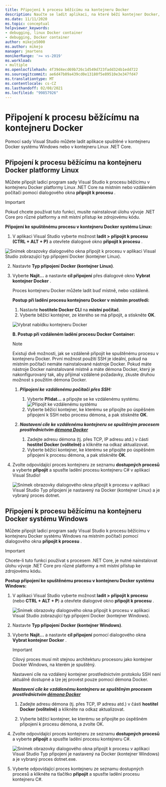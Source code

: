 ```yaml
---
title: Připojení k procesu běžícímu na kontejneru Docker
description: Naučte se ladit aplikaci, na které běží kontejner Docker, pomocí sady Visual Studio.
ms.date: 11/11/2020
ms.topic: conceptual
helpviewer_keywords:
- debugging, linux Docker container
- debugging, Docker container
author: mikejo5000
ms.author: mikejo
manager: jmartens
monikerRange: '>= vs-2019'
ms.workload:
- multiple
ms.openlocfilehash: 4f39d4ecd69b726c1d549d723fadd324b1edd722
ms.sourcegitcommit: ae6d47b09a439cd0e13180f5e89510e3e347fd47
ms.translationtype: MT
ms.contentlocale: cs-CZ
ms.lasthandoff: 02/08/2021
ms.locfileid: "99857926"
---
```

# <a name="attach-to-a-process-running-on-a-docker-container"></a>Připojení k procesu běžícímu na kontejneru Docker 

Pomocí sady Visual Studio můžete ladit aplikace spuštěné v kontejneru Docker systému Windows nebo v kontejneru Linux .NET Core.

## <a name="attach-to-a-process-running-on-a-linux-docker-container"></a>Připojení k procesu běžícímu na kontejneru Docker platformy Linux

Můžete připojit ladicí program sady Visual Studio k procesu běžícímu v kontejneru Docker platformy Linux .NET Core na místním nebo vzdáleném počítači pomocí dialogového okna **připojit k procesu** .

> [!IMPORTANT]
> Pokud chcete používat tuto funkci, musíte nainstalovat úlohu vývoje .NET Core pro různé platformy a mít místní přístup ke zdrojovému kódu.

**Připojení ke spuštěnému procesu v kontejneru Docker systému Linux:**

1. V aplikaci Visual Studio vyberte možnost **ladit > připojit k procesu (CTRL + ALT + P)** a otevřete dialogové okno **připojit k procesu** .

![Snímek obrazovky dialogového okna připojit k procesu v aplikaci Visual Studio zobrazující typ připojení Docker (kontejner Linux).](../debugger/media/attach-process-menu.png "Attach_To_Process_Menu")

2. Nastavte **Typ připojení** **Docker (kontejner Linux)**.
3. Vyberte **Najít...** a nastavte **cíl připojení** přes dialogové okno **Vybrat kontejner Docker** .

    Proces kontejneru Docker můžete ladit buď místně, nebo vzdáleně.

    **Postup při ladění procesu kontejneru Docker v místním prostředí:**
    1. Nastavte **hostitele Docker CLI** na **místní počítač**.
    1. Vyberte běžící kontejner, ze kterého se má připojit, a stiskněte **OK**.

    ![Vybrat nabídku kontejneru Docker](../debugger/media/select-docker-container.png "Select_Docker_Container_Menu")

    **B. Postup při vzdáleném ladění procesu Docker Container:**

    > [!NOTE]
    > Existují dvě možnosti, jak se vzdáleně připojit ke spuštěnému procesu v kontejneru Docker. První možnost použití SSH je ideální, pokud na místním počítači nemáte nainstalované nástroje Docker.  Pokud máte nástroje Docker nainstalované místně a máte démona Docker, který je nakonfigurovaný tak, aby přijímal vzdálené požadavky, zkuste druhou možnost s použitím démona Docker.

    1. ***Připojení ke vzdálenému počítači přes SSH:***
        1. Vyberte **Přidat...** a připojte se ke vzdálenému systému.<br/>
        ![Připojit ke vzdálenému systému](../debugger/media/connect-remote-system.png "Připojit ke vzdálenému systému")
        1. Vyberte běžící kontejner, ke kterému se připojíte po úspěšném připojení k SSH nebo procesu démona, a pak stiskněte **OK**.

    1. ***Nastavení cíle ke vzdálenému kontejneru se spuštěným procesem prostřednictvím [démona Docker](https://docs.docker.com/engine/reference/commandline/dockerd/)***
        1. Zadejte adresu démona (tj. přes TCP, IP adresu atd.) v části **hostitel Docker (volitelné)** a klikněte na odkaz aktualizovat.
        1. Vyberte běžící kontejner, ke kterému se připojíte po úspěšném připojení k procesu démona, a pak stiskněte **OK**.

4. Zvolte odpovídající proces kontejneru ze seznamu **dostupných procesů** a vyberte **připojit** a spusťte ladění procesu kontejneru C# v aplikaci Visual Studio!

    ![Snímek obrazovky dialogového okna připojit k procesu v aplikaci Visual Studio Typ připojení je nastavený na Docker (kontejner Linux) a je vybraný proces dotnet.](../debugger/media/docker-attach-complete.png "Nabídka připojit k systému Linux Docker je dokončená")

## <a name="attach-to-a-process-running-on-a-windows-docker-container"></a>Připojení k procesu běžícímu na kontejneru Docker systému Windows

Můžete připojit ladicí program sady Visual Studio k procesu běžícímu v kontejneru Docker systému Windows na místním počítači pomocí dialogového okna **připojit k procesu** .

> [!IMPORTANT]
> Chcete-li tuto funkci používat s procesem .NET Core, je nutné nainstalovat úlohu vývoje .NET Core pro různé platformy a mít místní přístup ke zdrojovému kódu.

**Postup připojení ke spuštěnému procesu v kontejneru Docker systému Windows:**

1. V aplikaci Visual Studio vyberte možnost **ladit > připojit k procesu** (nebo **CTRL + ALT + P**) a otevřete dialogové okno **připojit k procesu** .

   ![Snímek obrazovky dialogového okna připojit k procesu v aplikaci Visual Studio zobrazující typ připojení Docker (kontejner Windows).](../debugger/media/attach-process-menu-docker-windows.png "Attach_To_Process_Menu")

2. Nastavte **Typ připojení** **Docker (kontejner Windows)**.
3. Vyberte **Najít...** a nastavte **cíl připojení** pomocí dialogového okna **Vybrat kontejner Docker** .

    > [!IMPORTANT]
    > Cílový proces musí mít stejnou architekturu procesoru jako kontejner Docker Windows, na kterém je spuštěný.

   Nastavení cíle na vzdálený kontejner prostřednictvím protokolu SSH není aktuálně dostupné a lze jej provést pouze pomocí démona Docker.

    ***Nastavení cíle ke vzdálenému kontejneru se spuštěným procesem prostřednictvím [démona Docker](https://docs.docker.com/engine/reference/commandline/dockerd/)***
    1. Zadejte adresu démona (tj. přes TCP, IP adresu atd.) v části **hostitel Docker (volitelné)** a klikněte na odkaz aktualizovat.

    1. Vyberte běžící kontejner, ke kterému se připojíte po úspěšném připojení k procesu démona, a zvolte OK.

4. Zvolte odpovídající proces kontejneru ze seznamu **dostupných procesů** a vyberte **připojit** a spusťte ladění procesu kontejneru C#.

    ![Snímek obrazovky dialogového okna připojit k procesu v aplikaci Visual Studio Typ připojení je nastavený na Docker (kontejner Windows) a je vybraný proces dotnet.exe.](../debugger/media/docker-attach-complete-windows.png "Dokončená nabídka připojit k programu Windows Docker")

5. Vyberte odpovídající proces kontejneru ze seznamu dostupných procesů a klikněte na tlačítko **připojit** a spusťte ladění procesu kontejneru C#.